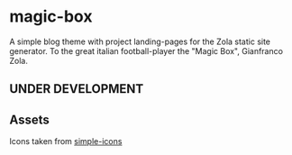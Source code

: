 # magic-box
A simple blog theme with project landing-pages for the Zola static site generator.
To the great italian football-player the "Magic Box", Gianfranco Zola.

## UNDER DEVELOPMENT


## Assets
Icons taken from [simple-icons](https://github.com/simple-icons/simple-icons)